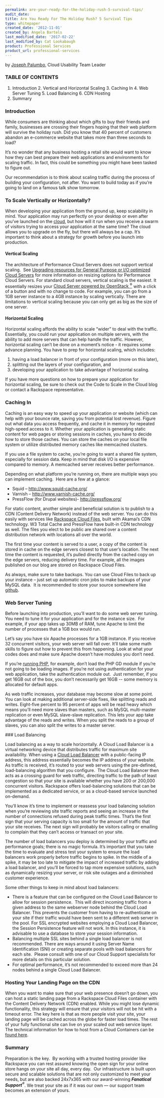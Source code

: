 ```yaml
---
permalink: are-your-ready-for-the-holiday-rush-5-survival-tips/
audit_date:
title: Are You Ready For The Holiday Rush? 5 Survival Tips
type: whitepaper
created_date: '2012-11-01'
created_by: Angela Bartels
last_modified_date: '2017-02-22'
last_modified_by: Cat Lookabaugh
product: Professional Services
product_url: professional-services
---
```


by [Joseph Palumbo](http://www.rackspace.com/blog/author/jpalumbo/), Cloud
Usability Team Leader

### TABLE OF CONTENTS

1. Introduction
2. Vertical and Horizontal Scaling
3. Caching In
4. Web Server Tuning
5. Load Balancing
6. CDN Hosting
7. Summary

### Introduction

While consumers are thinking about which gifts to buy their friends and
family, businesses are crossing their fingers hoping that their web
platform will survive the holiday rush. Did you know that 40 percent of
customers abandon an e-commerce website that takes more than three
seconds to load?

It’s no wonder that any business hosting a retail site would want to
know how they can best prepare their web applications and environments
for scaling traffic. In fact, this could be something you might have
been tasked to figure out.

Our recommendation is to think about scaling traffic during the process
of building your configuration, not after. You want to build today as if
you’re going to land on a famous talk show tomorrow.



### To Scale Vertically or Horizontally?

When developing your application from the ground up, keep scalability in
mind. Your application may run perfectly on your desktop or even after
you’ve launched on the [cloud](http://www.rackspace.com/cloud/), but how
will it run when you receive a swarm of visitors trying to access your
application at the same time? The cloud allows you to upgrade on the
fly, but there will always be a cap. It’s important to think about a
strategy for growth before you launch into production.

#### Vertical Scaling

The architecture of Performance Cloud Servers does not support vertical
scaling.  See [Upgrading resources for General Purpose or I/O optimized
Cloud
Servers](/how-to/upgrading-resources-for-general-purpose-or-io-optimized-cloud-servers) for
more information on resizing options for Performance Cloud Servers. For
standard cloud servers, vertical scaling is the easiest. It essentially
resizes your [Cloud Server powered by
OpenStack <sup>&reg;</sup>](http://www.rackspace.com/cloud/public/servers/) with
a click of a button and with no change to code. For example, you can go from a
1GB server instance to a 4GB instance by scaling vertically. There are
limitations to vertical scaling because you can only get as big as the
size of one server.

#### Horizontal Scaling

Horizontal scaling affords the ability to scale “wider” to deal with the
traffic. Essentially, you could run your application on multiple
servers, with the ability to add more servers that can help handle the
traffic. However, horizontal scaling can’t be done on a moment’s notice -
it requires some advance planning. You have to prep for horizontal
scaling, which includes:
1. having a load balancer in front of your configuration (more on this later),
2. splitting out the layers of your configuration, and
3. developing your application to take advantage of horizontal scaling.

If you have more questions on how to prepare your application for
horizontal scaling, be sure to check out the Code to Scale in the Cloud
blog or contact a Rackspace representative.

### Caching In

Caching is an easy way to speed up your application or website (which
can help with your bounce rate, saving you from potential lost revenue).
Figure out what data you access frequently, and cache it in memory for
repeated high-speed access to it. Whether your application is generating
static content for web pages or storing sessions in caches, you have to
decide how to store those caches. You can store the caches on your local
file system or utilize distributed memory caches like memcached
clusters.

If you use a file system to cache, you’re going to want a shared file
system, especially for session data. Keep in mind that disk I/O is
expensive compared to memory. A memcached server receives better
performance.

Depending on what platform you’re running on, there are multiple ways
you can implement caching.  Here are a few at a glance:


-   Squid – <http://www.squid-cache.org/>
-   Varnish – <http://www.varnish-cache.org/>
-   PressFlow (for Drupal websites)- <http://pressflow.org/>

For static content, another simple and beneficial solution is to publish
to a CDN (Content Delivery Network) instead of the web server. You can
do this easily with services like [Rackspace Cloud
Files](http://www.rackspace.com/cloud/public/files/), built with
Akamai’s CDN technology. W3 Total Cache and PressFlow have built-in CDN
technology as well. The files you elect to be public are shared over a
content distribution network with locations all over the world.

The first time your content is served to a user, a copy of the content
is stored in cache on the edge servers closest to that user’s location.
The next time the content is requested, it’s pulled directly from the
cached copy on the edge servers, reducing delivery time. For example,
all the images published on our blog are stored on Rackspace Cloud
Files.

As always, make sure to take backups. You can use Cloud Files to back up
your instance – just set up automatic cron jobs to make backups of your
MySQL data.  It is recommended to store your source somewhere like
[github](https://github.com/).

### Web Server Tuning

Before launching into production, you’ll want to do some web server
tuning. You need to tune it for your application and for the instance
size.  For example, if your app takes up 30MB of RAM, tune Apache to
limit the number of processes that a 1GB box would run.

Let’s say you have six Apache processes for a 1GB instance. If you
receive 32 concurrent visitors, your web server will fall over. It’ll
take some math skills to figure out how to prevent this from happening.
Look at what your codes does and make sure Apache doesn’t have modules
you don’t need.

If you’re [running PHP](http://www.rackspace.com/cloud/public/sites/web-hosting/php/),
for example, don’t load the PHP GD module if you’re not going to be loading
images. If you’re not using authentication for your web application,
take the authentication module out.  Just remember, if you get 16GB out
of the box, you don’t necessarily get 16GB -- some memory is allocated
for default apps.

As web traffic increases, your database may become slow at some point.
You can look at making additional server-side fixes, like splitting
reads and writes. Eight-five percent to 95 percent of apps will be read
heavy which means you’ll need more slaves than masters, such as MySQL
multi-master replication or even MySQL slave-slave replication. This
lets your app take advantage of the reads and writes. When you split the
reads to a group of slaves, you can also split the writes to a master
server.

### Load Balancing

Load balancing as a way to scale horizontally. A Cloud Load Balancer is
a virtual networking device that distributes traffic for maximum site
availability. When using a [Cloud Load
Balancer](http://www.rackspace.com/cloud/public/loadbalancers/) with a
public-facing IP address, this address essentially becomes the IP
address of your website. As traffic is received, it’s routed to your web
servers using the pre-defined, load-balancing algorithm that you
configure.  The Cloud Load Balancer then acts as a crossing guard for
web traffic, directing traffic to the path of least congestion so that
your site is available whether you have 200 or 200,000 concurrent
visitors. Rackspace offers load-balancing solutions that can be
implemented as a dedicated service, or as a cloud-based service launched
on-demand.

You’ll know it’s time to implement or reassess your load balancing
solution when you’re reviewing site traffic reports and seeing an
increase in the number of connections refused during peak traffic times.
That’s the first sign that your serving capacity is too small for the
amount of traffic that your site receives. The next sign will probably
be visitors calling or emailing to complain that they can’t access or
transact on your site.

The number of load balancers you deploy is determined by your traffic
and performance goals; there is no magic formula. It’s important that
you take the time to evaluate and stress test your system to ensure the
load balancers work properly before traffic begins to spike. In the
middle of a spike, it may be too late to mitigate the impact of
increased traffic by adding a load balancer, and you’ll be forced to tap
more expensive solutions, such as dynamically resizing your server, or
risk site outages and a diminished customer experience.

Some other things to keep in mind about load balancers:


-   There is a feature that can be configured on the Cloud Load Balancer
    to allow for session persistence.  This will direct incoming traffic
    from a given address to the same webserver node behind the Cloud
    Load Balancer. This prevents the customer from having to
    re-authenticate on your site if their traffic would have been sent
    to a different web server in the pool. For SSL encrypted websites
    employing a Cloud Load Balancer, the Session Persistence feature
    will not work. In this instance, it is advisable to use a database
    to store your session information.
-   Balancing multiple SSL sites behind a single load balancer is not
    recommended. There are ways around it using Server Name
    Identification (SNI) or creating separate pools with load balancers
    for each site.  Please consult with one of our Cloud Support
    specialists for more details on this particular solution.
-   For optimal performance, it’s not recommended to exceed more than 24
    nodes behind a single Cloud Load Balancer.

### Hosting Your Landing Page on the CDN

When you want to make sure that your web presence doesn’t go down, you
can host a static landing page from a Rackspace Cloud Files container
with the Content Delivery Network (CDN) enabled. While you might lose
dynamic functionality, this strategy will ensure that your visitors will
not be hit with a timeout error. The key here is that as more people
visit your site, your landing page will be cached across the globe for
faster load times. The rest of your fully functional site can live on
your scaled out web service layer. The technical information for how to
host from a Cloud Containers can be [found
here](http://www.rackspace.com/blog/rackspace-cloud-files-how-to-create-a-static-website/).

### Summary

Preparation is the key.  By working with a trusted hosting provider like
Rackspace you can rest assured knowing the open sign for your online
store hangs on your site all day, every day.  Our infrastructure is
built upon secure and scalable solutions that are not only customized to
meet your needs, but are also backed 24x7x365 with our award-winning
***Fanatical Support<sup>&reg;</sup>***. We treat your site as if it was our
own — our support team becomes an extension of yours.
